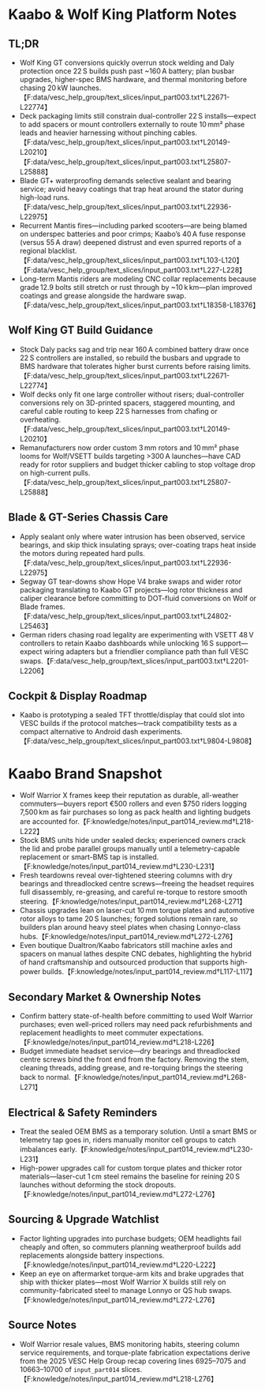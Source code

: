 # Kaabo & Wolf King Platform Notes
## TL;DR
- Wolf King GT conversions quickly overrun stock welding and Daly protection once 22 S builds push past ~160 A battery; plan busbar upgrades, higher-spec BMS hardware, and thermal monitoring before chasing 20 kW launches.【F:data/vesc_help_group/text_slices/input_part003.txt†L22671-L22774】
- Deck packaging limits still constrain dual-controller 22 S installs—expect to add spacers or mount controllers externally to route 10 mm² phase leads and heavier harnessing without pinching cables.【F:data/vesc_help_group/text_slices/input_part003.txt†L20149-L20210】【F:data/vesc_help_group/text_slices/input_part003.txt†L25807-L25888】
- Blade GT+ waterproofing demands selective sealant and bearing service; avoid heavy coatings that trap heat around the stator during high-load runs.【F:data/vesc_help_group/text_slices/input_part003.txt†L22936-L22975】
- Recurrent Mantis fires—including parked scooters—are being blamed on underspec batteries and poor crimps; Kaabo’s 40 A fuse response (versus 55 A draw) deepened distrust and even spurred reports of a regional blacklist.【F:data/vesc_help_group/text_slices/input_part003.txt†L103-L120】【F:data/vesc_help_group/text_slices/input_part003.txt†L227-L228】
- Long-term Mantis riders are modeling CNC collar replacements because grade 12.9 bolts still stretch or rust through by ~10 k km—plan improved coatings and grease alongside the hardware swap.【F:data/vesc_help_group/text_slices/input_part003.txt†L18358-L18376】
## Wolf King GT Build Guidance
- Stock Daly packs sag and trip near 160 A combined battery draw once 22 S controllers are installed, so rebuild the busbars and upgrade to BMS hardware that tolerates higher burst currents before raising limits.【F:data/vesc_help_group/text_slices/input_part003.txt†L22671-L22774】
- Wolf decks only fit one large controller without risers; dual-controller conversions rely on 3D-printed spacers, staggered mounting, and careful cable routing to keep 22 S harnesses from chafing or overheating.【F:data/vesc_help_group/text_slices/input_part003.txt†L20149-L20210】
- Remanufacturers now order custom 3 mm rotors and 10 mm² phase looms for Wolf/VSETT builds targeting >300 A launches—have CAD ready for rotor suppliers and budget thicker cabling to stop voltage drop on high-current pulls.【F:data/vesc_help_group/text_slices/input_part003.txt†L25807-L25888】
## Blade & GT-Series Chassis Care
- Apply sealant only where water intrusion has been observed, service bearings, and skip thick insulating sprays; over-coating traps heat inside the motors during repeated hard pulls.【F:data/vesc_help_group/text_slices/input_part003.txt†L22936-L22975】
- Segway GT tear-downs show Hope V4 brake swaps and wider rotor packaging translating to Kaabo GT projects—log rotor thickness and caliper clearance before committing to DOT-fluid conversions on Wolf or Blade frames.【F:data/vesc_help_group/text_slices/input_part003.txt†L24802-L25463】
- German riders chasing road legality are experimenting with VSETT 48 V controllers to retain Kaabo dashboards while unlocking 16 S support—expect wiring adapters but a friendlier compliance path than full VESC swaps.【F:data/vesc_help_group/text_slices/input_part003.txt†L2201-L2206】
## Cockpit & Display Roadmap
- Kaabo is prototyping a sealed TFT throttle/display that could slot into VESC builds if the protocol matches—track compatibility tests as a compact alternative to Android dash experiments.【F:data/vesc_help_group/text_slices/input_part003.txt†L9804-L9808】
# Kaabo Brand Snapshot
- Wolf Warrior X frames keep their reputation as durable, all-weather commuters—buyers report €500 rollers and even $750 riders logging 7,500 km as fair purchases so long as pack health and lighting budgets are accounted for.【F:knowledge/notes/input_part014_review.md†L218-L222】
- Stock BMS units hide under sealed decks; experienced owners crack the lid and probe parallel groups manually until a telemetry-capable replacement or smart-BMS tap is installed.【F:knowledge/notes/input_part014_review.md†L230-L231】
- Fresh teardowns reveal over-tightened steering columns with dry bearings and threadlocked centre screws—freeing the headset requires full disassembly, re-greasing, and careful re-torque to restore smooth steering.【F:knowledge/notes/input_part014_review.md†L268-L271】
- Chassis upgrades lean on laser-cut 10 mm torque plates and automotive rotor alloys to tame 20 S launches; forged solutions remain rare, so builders plan around heavy steel plates when chasing Lonnyo-class hubs.【F:knowledge/notes/input_part014_review.md†L272-L276】
- Even boutique Dualtron/Kaabo fabricators still machine axles and spacers on manual lathes despite CNC debates, highlighting the hybrid of hand craftsmanship and outsourced production that supports high-power builds.【F:knowledge/notes/input_part014_review.md†L117-L117】
## Secondary Market & Ownership Notes
- Confirm battery state-of-health before committing to used Wolf Warrior purchases; even well-priced rollers may need pack refurbishments and replacement headlights to meet commuter expectations.【F:knowledge/notes/input_part014_review.md†L218-L226】
- Budget immediate headset service—dry bearings and threadlocked centre screws bind the front end from the factory. Removing the stem, cleaning threads, adding grease, and re-torquing brings the steering back to normal.【F:knowledge/notes/input_part014_review.md†L268-L271】
## Electrical & Safety Reminders
- Treat the sealed OEM BMS as a temporary solution. Until a smart BMS or telemetry tap goes in, riders manually monitor cell groups to catch imbalances early.【F:knowledge/notes/input_part014_review.md†L230-L231】
- High-power upgrades call for custom torque plates and thicker rotor materials—laser-cut 1 cm steel remains the baseline for reining 20 S launches without deforming the stock dropouts.【F:knowledge/notes/input_part014_review.md†L272-L276】
## Sourcing & Upgrade Watchlist
- Factor lighting upgrades into purchase budgets; OEM headlights fail cheaply and often, so commuters planning weatherproof builds add replacements alongside battery inspections.【F:knowledge/notes/input_part014_review.md†L220-L222】
- Keep an eye on aftermarket torque-arm kits and brake upgrades that ship with thicker plates—most Wolf Warrior X builds still rely on community-fabricated steel to manage Lonnyo or QS hub swaps.【F:knowledge/notes/input_part014_review.md†L272-L276】
## Source Notes
- Wolf Warrior resale values, BMS monitoring habits, steering column service requirements, and torque-plate fabrication expectations derive from the 2025 VESC Help Group recap covering lines 6925–7075 and 10663–10700 of `input_part014` slices.【F:knowledge/notes/input_part014_review.md†L218-L276】
